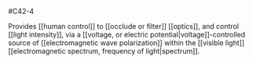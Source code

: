 #C42-4

Provides [[human control]] to [[occlude or filter]] [[optics]], and control [[light intensity]], via a [[voltage, or electric potential|voltage]]-controlled source of [[electromagnetic wave polarization]] within the [[visible light]] [[electromagnetic spectrum, frequency of light|spectrum]].